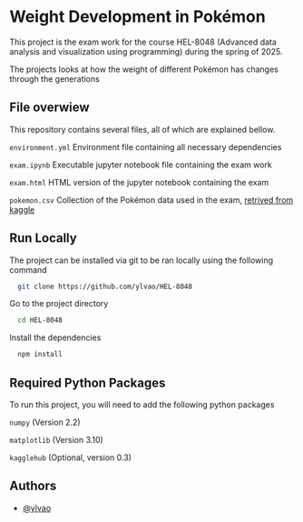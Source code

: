 
# Weight Development in Pokémon

This project is the exam work for the course HEL-8048 (Advanced data analysis and visualization using programming) during the spring of 2025. 

The projects looks at how the weight of different Pokémon has changes through the generations

## File overwiew

This repository contains several files, all of which are explained bellow.

`environment.yml` Environment file containing all necessary dependencies

`exam.ipynb` Executable jupyter notebook file containing the exam work

`exam.html` HTML version of the jupyter notebook containing the exam

`pokemon.csv` Collection of the Pokémon data used in the exam, [retrived from kaggle](https://www.kaggle.com/datasets/rounakbanik/pokemon?resource=download)


## Run Locally

The project can be installed via git to be ran locally using the following command

```bash
  git clone https://github.com/ylvao/HEL-8048
```

Go to the project directory

```bash
  cd HEL-8048
```

Install the dependencies

```bash
  npm install
```



## Required Python Packages

To run this project, you will need to add the following python packages

`numpy` (Version 2.2)

`matplotlib` (Version 3.10)

`kagglehub` (Optional, version 0.3)




## Authors

- [@ylvao](https://www.github.com/ylvao)

